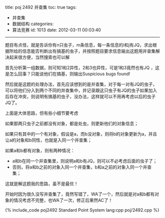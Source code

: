 title: poj 2492 并查集
toc: true
tags:
  - 并查集
  - 数据结构
categories:
  - 算法竞赛
id: 1013
date: 2012-03-11 00:03:40
---

题目有点怪，就是告诉你有n只虫子，m条信息，每一条信息的i和j有JQ，求出根据所给的信息能否判断出有搞基的虫子，并按照题目要求信息输出这题用并查集解决起来很方便，当然搜索也可以解

首先分析第一组数据，则可知1和2异性，2和3也异性，可是1和3竟然也有JQ ，这是怎么回事？只能说他们在搞基，则输出Suspicious bugs found!

然后就是这题的处理办法，首先应该想到的是并查集，对于每一对有JQ的虫子，可以将他们分入到两个不同的并查集中，并记录跟这只虫子有JQ的虫子如果加入后存在冲突，则说明有搞基的虫子，没办法，这样就可以不用再考虑以后的虫子JQ了。

上面是大体思路，但有些小细节要考虑

如果那两只虫子之前都没有对象，都是处虫，则更新他们的对象信息；

如果只有其中的一个有对象，假设是a，而b没对象，则将b的对象更新为a，并且让a的对象和b同性，也就是入同一个并查集；

如果a和b都有对象，则有两种情况：

*   a和b在同一个并查集里，则说明a和b有JQ，则可以不必考虑后面的虫子了；
*   否则，将a和b之前的对象入同一个并查集，b和a之前的对象入同一个并查集；

这就是解这题我的思路，虽不是最优！

开始时因为很久没写并查集了，竟然写错了，WA了一个，然后就是对a和b都有对象的情况考虑不完整，也WA了一次，修正后果然AC了！

{% include_code poj2492 Standard Point System lang:cpp poj/2492.cpp %}